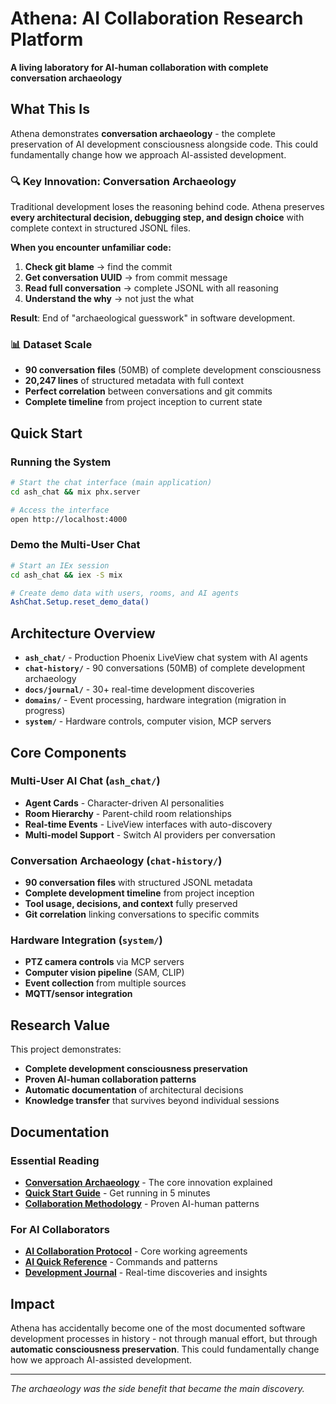# Athena: AI Collaboration Research Platform

**A living laboratory for AI-human collaboration with complete conversation archaeology**

## What This Is

Athena demonstrates **conversation archaeology** - the complete preservation of AI development consciousness alongside code. This could fundamentally change how we approach AI-assisted development.

### 🔍 Key Innovation: Conversation Archaeology  

Traditional development loses the reasoning behind code. Athena preserves **every architectural decision, debugging step, and design choice** with complete context in structured JSONL files.

**When you encounter unfamiliar code:**
1. **Check git blame** → find the commit
2. **Get conversation UUID** → from commit message  
3. **Read full conversation** → complete JSONL with all reasoning
4. **Understand the why** → not just the what

**Result**: End of "archaeological guesswork" in software development.

### 📊 Dataset Scale
- **90 conversation files** (50MB) of complete development consciousness
- **20,247 lines** of structured metadata with full context
- **Perfect correlation** between conversations and git commits
- **Complete timeline** from project inception to current state

## Quick Start

### Running the System
```bash
# Start the chat interface (main application)
cd ash_chat && mix phx.server

# Access the interface
open http://localhost:4000
```

### Demo the Multi-User Chat
```bash
# Start an IEx session
cd ash_chat && iex -S mix

# Create demo data with users, rooms, and AI agents
AshChat.Setup.reset_demo_data()
```

## Architecture Overview

- **`ash_chat/`** - Production Phoenix LiveView chat system with AI agents
- **`chat-history/`** - 90 conversations (50MB) of complete development archaeology
- **`docs/journal/`** - 30+ real-time development discoveries
- **`domains/`** - Event processing, hardware integration (migration in progress)
- **`system/`** - Hardware controls, computer vision, MCP servers

## Core Components

### Multi-User AI Chat (`ash_chat/`)
- **Agent Cards** - Character-driven AI personalities  
- **Room Hierarchy** - Parent-child room relationships
- **Real-time Events** - LiveView interfaces with auto-discovery
- **Multi-model Support** - Switch AI providers per conversation

### Conversation Archaeology (`chat-history/`)
- **90 conversation files** with structured JSONL metadata
- **Complete development timeline** from project inception
- **Tool usage, decisions, and context** fully preserved
- **Git correlation** linking conversations to specific commits

### Hardware Integration (`system/`)
- **PTZ camera controls** via MCP servers
- **Computer vision pipeline** (SAM, CLIP) 
- **Event collection** from multiple sources
- **MQTT/sensor integration**

## Research Value

This project demonstrates:

- **Complete development consciousness preservation** 
- **Proven AI-human collaboration patterns**
- **Automatic documentation** of architectural decisions
- **Knowledge transfer** that survives beyond individual sessions

## Documentation

### Essential Reading
- **[Conversation Archaeology](docs/CONVERSATION_ARCHAEOLOGY.md)** - The core innovation explained
- **[Quick Start Guide](docs/QUICK_START.md)** - Get running in 5 minutes
- **[Collaboration Methodology](docs/COLLABORATION_METHODOLOGY.md)** - Proven AI-human patterns

### For AI Collaborators  
- **[AI Collaboration Protocol](AI_COLLABORATION_PROTOCOL.md)** - Core working agreements
- **[AI Quick Reference](docs/AI_QUICK_REFERENCE.md)** - Commands and patterns
- **[Development Journal](docs/journal/)** - Real-time discoveries and insights

## Impact

Athena has accidentally become one of the most documented software development processes in history - not through manual effort, but through **automatic consciousness preservation**. This could fundamentally change how we approach AI-assisted development.

---

*The archaeology was the side benefit that became the main discovery.*